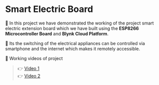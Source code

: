 # Smart Electric Board
:pushpin: In this project we have demonstrated the working of the project smart electric extension board which we have built using the **ESP8266 Microcontroller Board** and **Blynk Cloud Platform**. 


:pushpin: Its the switching of the electrical appliances can be controlled via smartphone and the internet which makes it remotely accessible.

:pushpin: Working videos of project
> :point_right: [Video 1](https://youtu.be/t2TWwz_NCDA)   
> :point_right: [Video 2](https://youtu.be/WlPtYI625kw)

